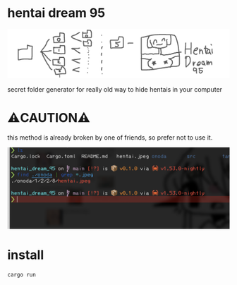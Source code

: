 # hentai dream 95

![](_img/bak.png)

secret folder generator for really old way to hide hentais in your computer

# ⚠︎CAUTION⚠︎

this method is already broken by one of friends, so prefer not to use it.


![](_img/sad.png)

# install

```bash
cargo run
```